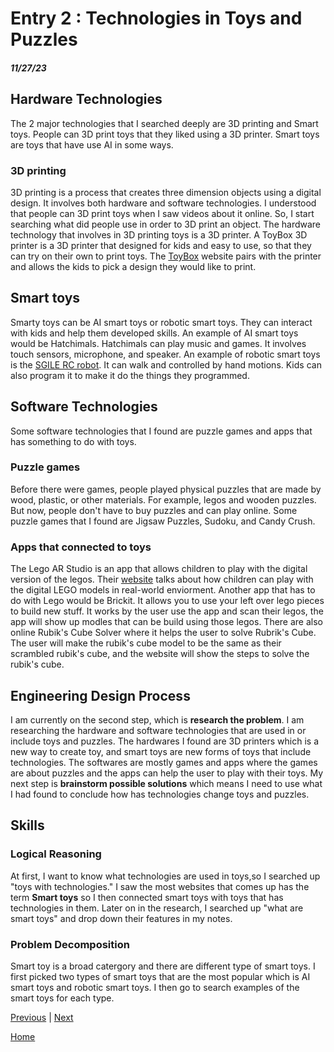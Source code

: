 # Entry 2 : Technologies in Toys and Puzzles 
##### 11/27/23

## Hardware Technologies
The 2 major technologies that I searched deeply are 3D printing and Smart toys. People can 3D print toys that they liked using a 3D printer. Smart toys are toys that have use AI in some ways. 

### 3D printing 
3D printing is a process that creates three dimension objects using a digital design. It involves both hardware and software technologies. I understood that people can 3D print toys when I saw videos about it online. So, I start searching what did people use in order to 3D print an object. The hardware technology that involves in 3D printing toys is a 3D printer. A ToyBox 3D printer is a 3D printer that designed for kids and easy to use, so that they can try on their own to print toys. The [ToyBox](https://www.make.toys/toys) website pairs with the printer and allows the kids to pick a design they would like to print. 

## Smart toys 
Smarty toys can be AI smart toys or robotic smart toys. They can interact with kids and help them developed skills. An example of AI smart toys would be Hatchimals. Hatchimals can play music and games. It involves touch sensors, microphone, and speaker. An example of robotic smart toys is the [SGILE RC robot](https://www.sgile.com/blogs/sgile-toy/the-perfect-sgile-remote-control-robot-for-kids). It can walk and controlled by hand motions. Kids can also program it to make it do the things they programmed. 

## Software Technologies 
Some software technologies that I found are puzzle games and apps that has something to do with toys. 

### Puzzle games
Before there were games, people played physical puzzles that are made by wood, plastic, or other materials. For example, legos and wooden puzzles. But now, people don't have to buy puzzles and can play online. Some puzzle games that I found are Jigsaw Puzzles, Sudoku, and Candy Crush. 

### Apps that connected to toys 
The Lego AR Studio is an app that allows children to play with the digital version of the legos. Their [website](https://www.lego.com/en-us/aboutus/news/2019/october/lego-ar-studio) talks about how children can play with the digital LEGO models in real-world enviorment. Another app that has to do with Lego would be Brickit. It allows you to use your left over lego pieces to build new stuff. It works by the user use the app and scan their legos, the app will show up modles that can be build using those legos. There are also online Rubik's Cube Solver where it helps the user to solve Rubrik's Cube. The user will make the rubik's cube model to be the same as their scrambled rubik's cube, and the website will show the steps to solve the rubik's cube. 

## Engineering Design Process 
I am currently on the second step, which is **research the problem**. I am researching the hardware and software technologies that are used in or include toys and puzzles. The hardwares I found are 3D printers which is a new way to create toy, and smart toys are new forms of toys that include technologies. The softwares are mostly games and apps where the games are about puzzles and the apps can help the user to play with their toys. My next step is **brainstorm possible solutions** which means I need to use what I had found to conclude how has technologies change toys and puzzles. 

## Skills 

### Logical Reasoning 
At first, I want to know what technologies are used in toys,so I searched up "toys with technologies." I saw the most websites that comes up has the term **Smart toys** so I then connected smart toys with toys that has technologies in them. Later on in the research, I searched up "what are smart toys" and drop down their features in my notes. 

### Problem Decomposition 
Smart toy is a broad catergory and there are different type of smart toys. I first picked two types of smart toys that are the most popular which is AI smart toys and robotic smart toys. I then go to search examples of the smart toys for each type. 



[Previous](entry01.md) | [Next](entry03.md)

[Home](../README.md)